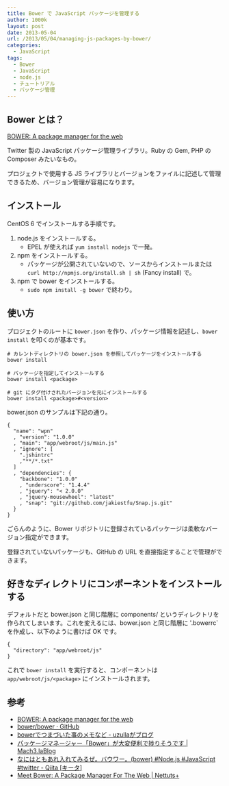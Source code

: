 ```yaml
---
title: Bower で JavaScript パッケージを管理する
author: 1000k
layout: post
date: 2013-05-04
url: /2013/05/04/managing-js-packages-by-bower/
categories:
  - JavaScript
tags:
  - Bower
  - JavaScript
  - node.js
  - チュートリアル
  - パッケージ管理
---
```

## Bower とは？

[BOWER: A package manager for the web](http://bower.io/)

Twitter 製の JavaScript パッケージ管理ライブラリ。Ruby の Gem, PHP の Composer みたいなもの。

プロジェクトで使用する JS ライブラリとバージョンをファイルに記述して管理できるため、バージョン管理が容易になります。

<!--more-->

## インストール

CentOS 6 でインストールする手順です。

  1. node.js をインストールする。
      * EPEL が使えれば `yum install nodejs` で一発。
  2. npm をインストールする。
      * パッケージが公開されていないので、ソースからインストールまたは `curl http://npmjs.org/install.sh | sh` (Fancy install) で。
  3. npm で bower をインストールする。
      * `sudo npm install -g bower` で終わり。

## 使い方

プロジェクトのルートに `bower.json` を作り、パッケージ情報を記述し、`bower install` を叩くのが基本です。

```
# カレントディレクトリの bower.json を参照してパッケージをインストールする
bower install

# パッケージを指定してインストールする
bower install <package>

# git にタグ付けされたバージョンを元にインストールする
bower install <package>#<version>
```


bower.json のサンプルは下記の通り。

```
{
  "name": "wpn"
  , "version": "1.0.0"
  , "main": "app/webroot/js/main.js"
  , "ignore": [
    ".jshintrc"
    ,"**/*.txt"
  ]
  , "dependencies": {
    "backbone": "1.0.0"
    , "underscore": "1.4.4"
    , "jquery": "< 2.0.0"
    , "jquery-mousewheel": "latest"
    , "snap": "git://github.com/jakiestfu/Snap.js.git"
  }
}
```


ごらんのように、Bower リポジトリに登録されているパッケージは柔軟なバージョン指定ができます。

登録されていないパッケージも、GitHub の URL を直接指定することで管理ができます。

## 好きなディレクトリにコンポーネントをインストールする

デフォルトだと bower.json と同じ階層に components/ というディレクトリを作られてしまいます。これを変えるには、bower.json と同じ階層に '.bowerrc\` を作成し、以下のように書けば OK です。

```
{
  "directory": "app/webroot/js"
}
```


これで `bower install` を実行すると、コンポーネントは `app/webroot/js/<package>` にインストールされます。

## 参考

  * [BOWER: A package manager for the web](http://bower.io/)
  * [bower/bower · GitHub](https://github.com/bower/bower)
  * [bowerでつまづいた事のメモなど - uzullaがブログ](http://uzulla.hateblo.jp/entry/2013/04/28/143507)
  * [パッケージマネージャー「Bower」が大変便利で捗りそうです | Mach3.laBlog](http://blog.mach3.jp/2013/01/bower.html)
  * [なにはともあれ入れてみるぜ。バウワー。(bower) #Node.js #JavaScript #twitter - Qiita [キータ]](http://qiita.com/items/ba952bdade627af99e93)
  * [Meet Bower: A Package Manager For The Web | Nettuts+](http://net.tutsplus.com/tutorials/tools-and-tips/meet-bower-a-package-manager-for-the-web/)